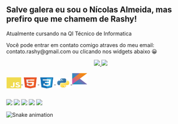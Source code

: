 ## Salve galera eu sou o Nícolas Almeida, mas prefiro que me chamem de Rashy!

<p>Atualmente cursando na QI Técnico de Informatica<p>
<p2>Você pode entrar em contato comigo atraves do meu email: contato.rashy@gmail.com ou clicando nos widgets abaixo 😀<p2>

<div align="center">
  <a href="https://github.com/rrashy">
  <img height="180em" src="https://github-readme-stats.vercel.app/api?username=rrashy&show_icons=true&theme=dracula&include_all_commits=true&count_private=true"/>
  <img height="180em" src="https://github-readme-stats.vercel.app/api/top-langs/?username=rrashy&layout=compact&langs_count=7&theme=dracula"/>
</div>
<div style="display: inline_block"><br>
  <img align="center" alt="rrashy-js" height="30" width="40" src="https://raw.githubusercontent.com/devicons/devicon/master/icons/javascript/javascript-plain.svg">
  <img align="center" alt="rrashy-html" height="30" width="40" src="https://raw.githubusercontent.com/devicons/devicon/master/icons/html5/html5-original.svg">
  <img align="center" alt="rrashy-css" height="30" width="40" src="https://raw.githubusercontent.com/devicons/devicon/master/icons/css3/css3-original.svg">
  <img align="center" alt="rrashy-python" height="30" width="40" src="https://raw.githubusercontent.com/devicons/devicon/master/icons/python/python-original.svg">
  <img aling="end" alt="rrashy-kotlin" height="30" width="40" src="https://raw.githubusercontent.com/devicons/devicon/master/icons/kotlin/kotlin-original.svg">
</div>
 
##
  
<div>
  <a href="https://instagram.com/lixulas" target="_blank"><img src="https://img.shields.io/badge/-Instagram-%23E4405F?style=for-the-badge&logo=instagram&logoColor=white" target="_blank"></a>
  <a href = "https://twitter.com/lixulas"> <img src="https://img.shields.io/badge/Twitter-1DA1F2?style=for-the-badge&logo=twitter&logoColor=white" target="blank"></a>
 	<a href="https://www.twitch.tv/rrashy" target="_blank"><img src="https://img.shields.io/badge/Twitch-9146FF?style=for-the-badge&logo=twitch&logoColor=white" target="_blank"></a>
  <a href="https://discord.io/rashy" target="_blank"><img src="https://img.shields.io/badge/Discord-7289DA?style=for-the-badge&logo=discord&logoColor=white" target="_blank"></a> 
  <a href ="mailto:contato.rashy@gmail.com"><img src="https://img.shields.io/badge/-Gmail-%23333?style=for-the-badge&logo=gmail&logoColor=white" target="_blank"></a>
  
  ![Snake animation](https://github.com/rrashy/rafaballerini/blob/output/github-contribution-grid-snake.svg)
  </div>
